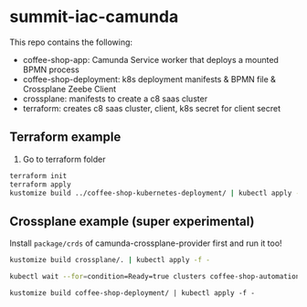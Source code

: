 # summit-iac-camunda

This repo contains the following:

- coffee-shop-app: Camunda Service worker that deploys a mounted BPMN process
- coffee-shop-deployment: k8s deployment manifests & BPMN file & Crossplane Zeebe Client
- crossplane: manifests to create a c8 saas cluster
- terraform: creates c8 saas cluster, client, k8s secret for client secret

## Terraform example

1. Go to terraform folder

```bash
terraform init
terraform apply
kustomize build ../coffee-shop-kubernetes-deployment/ | kubectl apply -f -
```


## Crossplane example (super experimental)

Install `package/crds` of camunda-crossplane-provider first and run it too! 

```bash
kustomize build crossplane/. | kubectl apply -f - 
```

```bash
kubectl wait --for=condition=Ready=true clusters coffee-shop-automation
```

```
kustomize build coffee-shop-deployment/ | kubectl apply -f -
```
